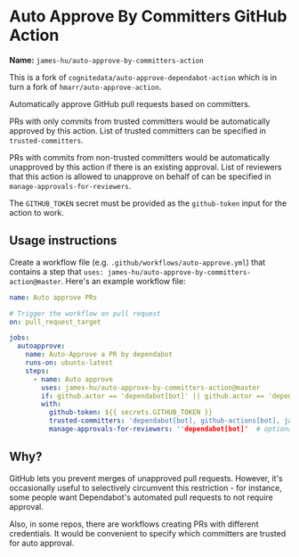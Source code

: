 # Auto Approve By Committers GitHub Action

**Name:** `james-hu/auto-approve-by-committers-action`

This is a fork of `cognitedata/auto-approve-dependabot-action` which is in turn a fork of `hmarr/auto-approve-action`.

Automatically approve GitHub pull requests based on committers.

PRs with only commits from trusted committers would be automatically approved by this action.
List of trusted committers can be specified in `trusted-committers`.

PRs with commits from non-trusted committers would be automatically unapproved by this action if there is an existing approval.
List of reviewers that this action is allowed to unapprove on behalf of can be specified in `manage-approvals-for-reviewers`.

The `GITHUB_TOKEN` secret must be provided as the `github-token` input for the action to work.

## Usage instructions

Create a workflow file (e.g. `.github/workflows/auto-approve.yml`) that contains a step that `uses: james-hu/auto-approve-by-committers-action@master`.
Here's an example workflow file:

```yaml
name: Auto approve PRs

# Trigger the workflow on pull request
on: pull_request_target

jobs:
  autoapprove:
    name: Auto-Approve a PR by dependabot
    runs-on: ubuntu-latest
    steps:
      - name: Auto approve
        uses: james-hu/auto-approve-by-committers-action@master
        if: github.actor == 'dependabot[bot]' || github.actor == 'dependabot-preview[bot]' # this is optional
        with:
          github-token: ${{ secrets.GITHUB_TOKEN }}
          trusted-committers: 'dependabot[bot], github-actions[bot], james-hu'  # optional, default to "dependabot[bot],dependabot-preview[bot]"
          manage-approvals-for-reviewers: ''dependabot[bot]'  # optional, default to "github-actions[bot]"
```

## Why?

GitHub lets you prevent merges of unapproved pull requests. However, it's occasionally useful to selectively circumvent this restriction - for instance, some people want Dependabot's automated pull requests to not require approval.

Also, in some repos, there are workflows creating PRs with different credentials.
It would be convenient to specify which committers are trusted for auto approval.
